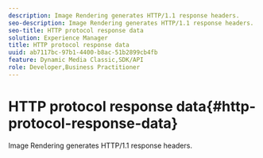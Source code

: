 ```yaml
---
description: Image Rendering generates HTTP/1.1 response headers.
seo-description: Image Rendering generates HTTP/1.1 response headers.
seo-title: HTTP protocol response data
solution: Experience Manager
title: HTTP protocol response data
uuid: ab7117bc-97b1-4400-b8ac-51b2899cb4fb
feature: Dynamic Media Classic,SDK/API
role: Developer,Business Practitioner
---
```


# HTTP protocol response data{#http-protocol-response-data}

Image Rendering generates HTTP/1.1 response headers.


